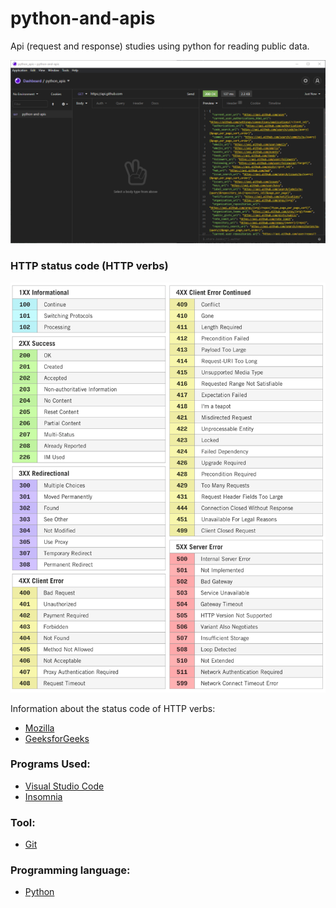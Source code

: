# python-and-apis

Api (request and response) studies using python for reading public data.

![](https://github.com/lipegomes/python-and-apis/blob/main/assets/pictures/api_filipegomesdev.png)


### HTTP status code (HTTP verbs)

![](https://github.com/lipegomes/python-and-apis/blob/main/assets/pictures/http_status_code.png)

Information about the status code of HTTP verbs:

- [Mozilla](https://developer.mozilla.org/en-US/docs/Web/HTTP/Status)
- [GeeksforGeeks](https://www.geeksforgeeks.org/response-methods-python-requests/)

###  Programs Used:

- [Visual Studio Code](https://code.visualstudio.com/)
- [Insomnia](https://insomnia.rest/download)

### Tool:

- [Git](https://git-scm.com/)

### Programming language:

- [Python](https://www.python.org/)
